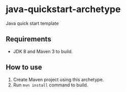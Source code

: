 # java-quickstart-archetype
Java quick start template

## Requirements

* JDK 8 and Maven 3 to build.

## How to use

1. Create Maven project using this archetype.
2. Run `mvn install` command to build.
